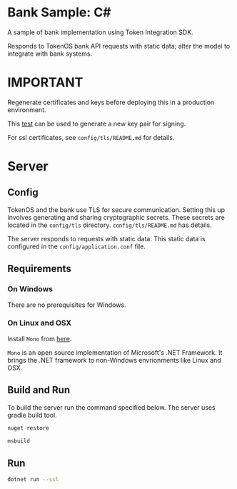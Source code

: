 # Bank Sample: C#
A sample of bank implementation using Token Integration SDK.

Responds to TokenOS bank API requests with static data;
alter the model to integrate with bank systems.


IMPORTANT
=========
Regenerate certificates and keys before deploying this in a production environment.

This [test](test/GenerateKeyTest.cs) can be used to generate a new key pair for signing.

For ssl certificates, see `config/tls/README.md` for details.

Server
=======

Config
------
TokenOS and the bank use TLS for secure communication. Setting this up
involves generating and sharing cryptographic secrets.
These secrets are located in the `config/tls` directory.
`config/tls/README.md` has details.

The server responds to requests with static data.
This static data is configured in the `config/application.conf` file.

## Requirements
### On Windows

There are no prerequisites for Windows.

### On Linux and OSX

Install `Mono` from [here](https://www.mono-project.com/download/stable/).

 `Mono` is an open source implementation of Microsoft's .NET Framework. It brings the .NET framework to non-Windows envrionments like Linux and OSX.
 
Build and Run
------

To build the server run the command specified below. The server uses
gradle build tool.

```sh
nuget restore

msbuild
```

Run
------

```sh
dotnet run --ssl
```
